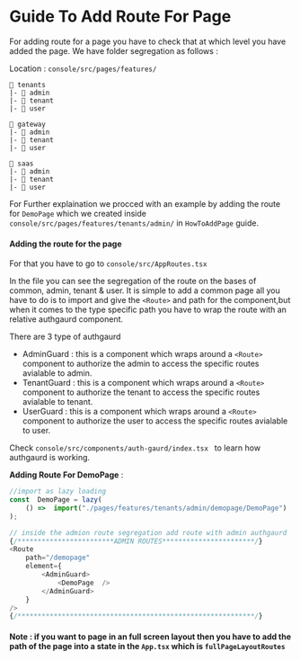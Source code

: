 # Guide To Add Route For Page

For adding route for a page you have to check that at which level you have added the page. We have folder segregation as follows :

Location : `console/src/pages/features/`  

```
📂 tenants
|- 📁 admin
|- 📁 tenant
|- 📁 user

📂 gateway
|- 📁 admin
|- 📁 tenant
|- 📁 user

📂 saas
|- 📁 admin
|- 📁 tenant
|- 📁 user
```

For Further explaination we procced with an example by adding the route for `DemoPage` which we created inside `console/src/pages/features/tenants/admin/` in `HowToAddPage` guide.

#### Adding the route for the page
For that you have to go to `console/src/AppRoutes.tsx `

In the file you can see the segregation of the route on the bases of common, admin, tenant & user. It is simple to add a common page all you have to do is to import and give the `<Route>` and path for the component,but when it comes to the type specific path you have to wrap the route with an relative authgaurd component.

There are 3 type of authgaurd
- AdminGuard : this is a component which wraps around a `<Route>` component to authorize the admin to access the specific routes avialable to admin.
- TenantGuard : this is a component which wraps around a `<Route>` component to authorize the tenant to access the specific routes avialable to tenant.
- UserGuard : this is a component which wraps around a `<Route>` component to authorize the user to access the specific routes avialable to user.

Check `console/src/components/auth-gaurd/index.tsx ` to learn how authgaurd is working.

**Adding Route For DemoPage** :

```js
//import as lazy loading
const  DemoPage = lazy(
	() =>  import("./pages/features/tenants/admin/demopage/DemoPage")
);

// inside the admion route segregation add route with admin authgaurd
{/************************ADMIN ROUTES***********************/}
<Route
	path="/demopage"
	element={
		<AdminGuard>
			<DemoPage  />
		</AdminGuard>
	}
/>
{/***********************************************************/}

```

#### Note : if you want to page in an full screen layout then you have to add the path of the page into a state in the `App.tsx` which is `fullPageLayoutRoutes`
